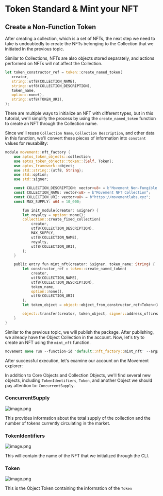 # Token Standard & Mint your NFT

## Create a Non-Function Token

After creating a collection, which is a set of NFTs, the next step we need to take is undoubtedly to create the NFTs belonging to the Collection that we initiated in the previous topic.

Similar to Collections, NFTs are also objects stored separately, and actions performed on NFTs will not affect the Collection.

```rust
let token_constructor_ref = token::create_named_token(
   creator,
   string::utf8(COLLECTION_NAME),
   string::utf8(COLLECTION_DESCRIPTION),
   token_name,
   option::none(),
   string::utf8(TOKEN_URI),
);
```

There are multiple ways to initialize an NFT with different types, but in this tutorial, we'll simplify the process by using the `create_named_token` function to create an NFT through the Collection name.

Since we'll reuse `Collection Name`, `Collection Description`, and other data in this function, we'll convert these pieces of information into `constant` values for reusability:

```rust
module movement::nft_factory {
    use aptos_token_objects::collection;
    use aptos_token_objects::token::{Self, Token};
    use aptos_framework::object;
    use std::string::{utf8, String};
    use std::option;
    use std::signer;

    const COLLECTION_DESCRIPTION: vector<u8> = b"Movement Non-Fungible Tokens Collection";
    const COLLECTION_NAME: vector<u8> = b"Movement NFT Collection";
    const COLLECTION_URI: vector<u8> = b"https://movementlabs.xyz";
    const MAX_SUPPLY: u64 = 10_000;

		fun init_module(creator: &signer) {
        let royalty = option::none();
        collection::create_fixed_collection(
            creator,
            utf8(COLLECTION_DESCRIPTION),
            MAX_SUPPLY,
            utf8(COLLECTION_NAME),
            royalty,
            utf8(COLLECTION_URI),
        );
    }

    public entry fun mint_nft(creator: &signer, token_name: String) {
        let constructor_ref = token::create_named_token(
            creator,
            utf8(COLLECTION_NAME),
            utf8(COLLECTION_DESCRIPTION),
            token_name,
            option::none(),
            utf8(COLLECTION_URI)
        );
        let token_object = object::object_from_constructor_ref<Token>(&constructor_ref);

        object::transfer(creator, token_object, signer::address_of(creator));
    }
}
```

Similar to the previous topic, we will publish the package. After publishing, we already have the Object Collection in the account. Now, let's try to create an NFT using the `mint_nft` function. 

```rust
movement move run --function-id 'default::nft_factory::mint_nft' --args string:Hello
```

After successful execution, let's examine our account on the Movement explorer:

In addition to Core Objects and Collection Objects, we'll find several new objects, including `TokenIdentifiers`, `Token`, and another Object we should pay attention to: `ConcurrentSupply`.

### ConcurrentSupply

![image.png](Token%20Standard%20&%20Mint%20your%20NFT%2011918675b2d780f7bdf6f11c2a6e279f/image.png)

This provides information about the total supply of the collection and the number of tokens currently circulating in the market.

### TokenIdentifiers

![image.png](Token%20Standard%20&%20Mint%20your%20NFT%2011918675b2d780f7bdf6f11c2a6e279f/image%201.png)

This will contain the name of the NFT that we initialized through the CLI.

### Token

![image.png](Token%20Standard%20&%20Mint%20your%20NFT%2011918675b2d780f7bdf6f11c2a6e279f/image%202.png)

This is the Object Token containing the information of the `Token`